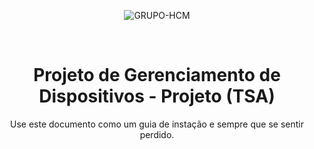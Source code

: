 <div align="center">

  ![GRUPO-HCM](https://github.com/HeihachiKaneko/TSA/assets/38951768/12796911-e3a9-4703-a285-f1e987377e9e)

  <br>

  <h1>Projeto de Gerenciamento de Dispositivos - Projeto (TSA)</h1>

  <p>
    Use este documento como um guia de instação e sempre que se sentir perdido.
  </p>
  
</div>
